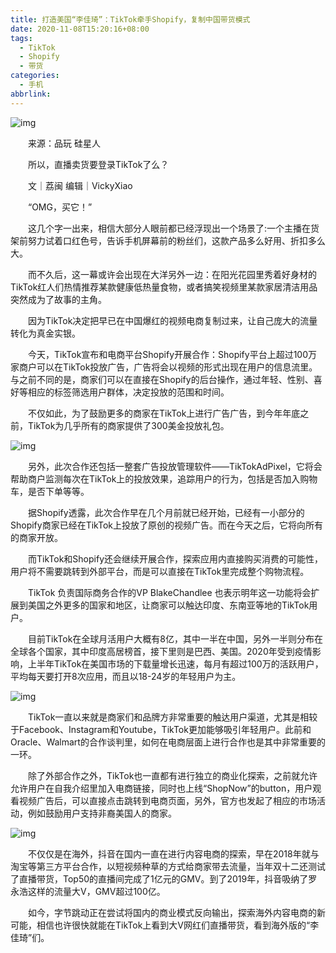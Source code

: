 ```yaml
---
title: 打造美国“李佳琦”：TikTok牵手Shopify，复制中国带货模式
date: 2020-11-08T15:20:16+08:00
tags:
  - TikTok
  - Shopify
  - 带货
categories:
  - 手机
abbrlink:
---
```


![img](https://cdn.jsdelivr.net/gh/yakeing/Documentation@main/Hexo/images/fc4f-kcaeqzx6224461.jpg)

　　来源：品玩 硅星人

　　所以，直播卖货要登录TikTok了么？

　　文｜荔闽  编辑｜VickyXiao

　　“OMG，买它！”

　　这几个字一出来，相信大部分人眼前都已经浮现出一个场景了:一个主播在货架前努力试着口红色号，告诉手机屏幕前的粉丝们，这款产品多么好用、折扣多么大。

　　而不久后，这一幕或许会出现在大洋另外一边：在阳光花园里秀着好身材的TikTok红人们热情推荐某款健康低热量食物，或者搞笑视频里某款家居清洁用品突然成为了故事的主角。

　　因为TikTok决定把早已在中国爆红的视频电商复制过来，让自己庞大的流量转化为真金实银。

　　今天，TikTok宣布和电商平台Shopify开展合作：Shopify平台上超过100万家商户可以在TikTok投放广告，广告将会以视频的形式出现在用户的信息流里。与之前不同的是，商家们可以在直接在Shopify的后台操作，通过年轻、性别、喜好等相应的标签筛选用户群体，决定投放的范围和时间。

　　不仅如此，为了鼓励更多的商家在TikTok上进行广告广告，到今年年底之前，TikTok为几乎所有的商家提供了300美金投放礼包。

![img](https://cdn.jsdelivr.net/gh/yakeing/Documentation@main/Hexo/images/9940-kcaeqzx6224585.png)

　　另外，此次合作还包括一整套广告投放管理软件——TikTokAdPixel，它将会帮助商户监测每次在TikTok上的投放效果，追踪用户的行为，包括是否加入购物车，是否下单等等。

　　据Shopify透露，此次合作早在几个月前就已经开始，已经有一小部分的Shopify商家已经在TikTok上投放了原创的视频广告。而在今天之后，它将向所有的商家开放。

　　而TikTok和Shopify还会继续开展合作，探索应用内直接购买消费的可能性，用户将不需要跳转到外部平台，而是可以直接在TikTok里完成整个购物流程。

　　TikTok 负责国际商务合作的VP BlakeChandlee 也表示明年这一功能将会扩展到美国之外更多的国家和地区，让商家可以触达印度、东南亚等地的TikTok用户。

　　目前TikTok在全球月活用户大概有8亿，其中一半在中国，另外一半则分布在全球各个国家，其中印度高居榜首，接下里则是巴西、美国。2020年受到疫情影响，上半年TikTok在美国市场的下载量增长迅速，每月有超过100万的活跃用户，平均每天要打开8次应用，而且以18-24岁的年轻用户为主。

![img](https://cdn.jsdelivr.net/gh/yakeing/Documentation@main/Hexo/images/9552-kcaeqzx6224660.png)

　　TikTok一直以来就是商家们和品牌方非常重要的触达用户渠道，尤其是相较于Facebook、Instagram和Youtube，TikTok更加能够吸引年轻用户。此前和Oracle、Walmart的合作谈判里，如何在电商层面上进行合作也是其中非常重要的一环。

　　除了外部合作之外，TikTok也一直都有进行独立的商业化探索，之前就允许允许用户在自我介绍里加入电商链接，同时也上线“ShopNow”的button，用户观看视频广告后，可以直接点击跳转到电商页面，另外，官方也发起了相应的市场活动，例如鼓励用户支持非裔美国人的商家。

![img](https://cdn.jsdelivr.net/gh/yakeing/Documentation@main/Hexo/images/6c71-kcaeqzx6224709.png)

　　不仅仅是在海外，抖音在国内一直在进行内容电商的探索，早在2018年就与淘宝等第三方平台合作，以短视频种草的方式给商家带去流量，当年双十二还测试了直播带货，Top50的直播间完成了1亿元的GMV。到了2019年，抖音吸纳了罗永浩这样的流量大V，GMV超过100亿。

　　如今，字节跳动正在尝试将国内的商业模式反向输出，探索海外内容电商的新可能，相信也许很快就能在TikTok上看到大V网红们直播带货，看到海外版的“李佳琦”们。
